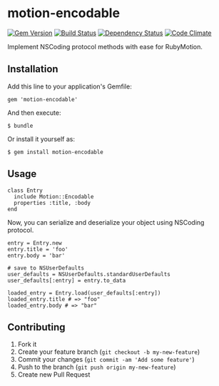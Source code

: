 # motion-encodable

[![Gem Version](https://badge.fury.io/rb/motion-encodable.png)](http://badge.fury.io/rb/motion-encodable)
[![Build Status](https://travis-ci.org/satococoa/motion-encodable.png?branch=master)](https://travis-ci.org/satococoa/motion-encodable)
[![Dependency Status](https://gemnasium.com/satococoa/motion-encodable.png)](https://gemnasium.com/satococoa/motion-encodable)
[![Code Climate](https://codeclimate.com/github/satococoa/motion-encodable.png)](https://codeclimate.com/github/satococoa/motion-encodable)

Implement NSCoding protocol methods with ease for RubyMotion.

## Installation

Add this line to your application's Gemfile:

    gem 'motion-encodable'

And then execute:

    $ bundle

Or install it yourself as:

    $ gem install motion-encodable

## Usage

```
class Entry
  include Motion::Encodable
  properties :title, :body
end
```

Now, you can serialize and deserialize your object using NSCoding protocol.

```
entry = Entry.new
entry.title = 'foo'
entry.body = 'bar'

# save to NSUserDefaults
user_defaults = NSUserDefaults.standardUserDefaults
user_defaults[:entry] = entry.to_data

loaded_entry = Entry.load(user_defaults[:entry])
loaded_entry.title # => "foo"
loaded_entry.body # => "bar"
```

## Contributing

1. Fork it
2. Create your feature branch (`git checkout -b my-new-feature`)
3. Commit your changes (`git commit -am 'Add some feature'`)
4. Push to the branch (`git push origin my-new-feature`)
5. Create new Pull Request
